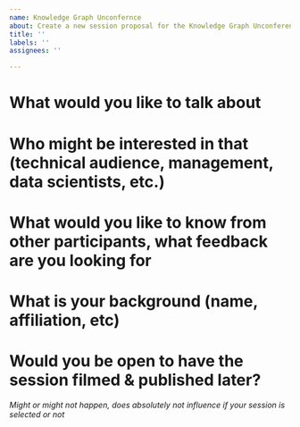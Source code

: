 ```yaml
---
name: Knowledge Graph Unconfernce
about: Create a new session proposal for the Knowledge Graph Unconference
title: ''
labels: ''
assignees: ''

---
```


# What would you like to talk about

# Who might be interested in that (technical audience, management, data scientists, etc.)

# What would you like to know from other participants, what feedback are you looking for

# What is your background (name, affiliation, etc)

# Would you be open to have the session filmed & published later?
_Might or might not happen, does absolutely not influence if your session is selected or not_
